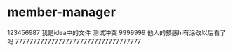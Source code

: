 # member-manager
123456987
我是idea中的文件
测试冲突
9999999
他人的预感hi有涂改以后看了吗
77777777777777777777777777777777777
